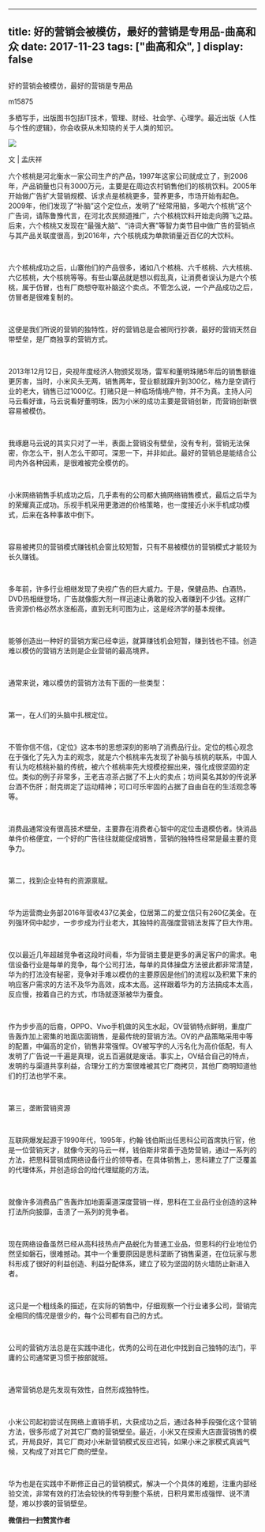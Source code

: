 
---
title:   好的营销会被模仿，最好的营销是专用品-曲高和众
date: 2017-11-23
tags: ["曲高和众", ]
display: false
---


## 



好的营销会被模仿，最好的营销是专用品




m15875




多栖写手，出版图书包括IT技术，管理、财经、社会学、心理学。最近出版《人性与个性的逻辑》，你会收获从未知晓的关于人类的知识。


<img data-s="300,640" data-type="jpeg" src="https://mmbiz.qpic.cn/mmbiz_jpg/fxGMiaL5Zj1giaQIHHhSgwIlppr8CTibqBLVicuadDlKPKQrtiaakxqY7Go5XCziav48ERnicGNsyncETEibWlAZiaQHQTA/0?wx_fmt=jpeg" style="" class="" data-ratio="0.75" data-w="960"/>



文 | 孟庆祥

六个核桃是河北衡水一家公司生产的产品，1997年这家公司就成立了，到2006年，产品销量也只有3000万元，主要是在周边农村销售他们的核桃饮料。2005年开始做广告扩大营销规模、诉求点是核桃更多，营养更多，市场开始有起色。2009年，他们发现了“补脑”这个定位点，发明了“经常用脑，多喝六个核桃”这个广告词，请陈鲁豫代言，在河北农民频道推广，六个核桃饮料开始走向腾飞之路。后来，六个核桃又发现在“最强大脑”、“诗词大赛”等智力类节目中做广告的营销点与其产品关联度很高，到2016年，六个核桃成为单款销量近百亿的大饮料。

&nbsp;

六个核桃成功之后，山寨他们的产品很多，诸如八个核桃、六千核桃、六大核桃、六亿核桃，大个核桃等等。有些山寨品就是想以假乱真，让消费者误认为是六个核桃，属于仿冒，也有厂商想夺取补脑这个卖点。不管怎么说，一个产品成功之后，仿冒者是很难复制的。

&nbsp;

这便是我们所说的营销的独特性，好的营销总是会被同行抄袭，最好的营销天然自带壁垒，是厂商独享的营销方式。

&nbsp;

2013年12月12日，央视年度经济人物颁奖现场，雷军和董明珠赌5年后的销售额谁更厉害，当时，小米风头无两，销售两年，营业额就蹿升到300亿，格力是空调行业的老大，销售已过1000亿。打赌只是一种临场情境产物，并不为真。主持人问马云看好谁，马云说看好董明珠，因为小米的成功主要是营销创新，而营销创新很容易被模仿。

&nbsp;

我琢磨马云说的其实只对了一半，表面上营销没有壁垒，没有专利，营销无法保密，你怎么干，别人怎么干即可。深思一下，并非如此。最好的营销总是能结合公司内外各种因素，是很难被完全模仿的。

&nbsp;

小米网络销售手机成功之后，几乎素有的公司都大搞网络销售模式，最后之后华为的荣耀真正成功。乐视手机采用更激进的价格策略，也一度接近小米手机成功模式，后来在各种事故中倒下。

&nbsp;

容易被拷贝的营销模式赚钱机会窗比较短暂，只有不易被模仿的营销模式才能较为长久赚钱。

&nbsp;

多年前，许多行业相继发现了央视广告的巨大威力。于是，保健品热、白酒热，DVD热相继登场，广告就像膨大剂一样迅速让勇敢的投入者赚到不少钱。这样广告资源价格必然水涨船高，直到无利可图为止，这是经济学的基本规律。

&nbsp;

能够创造出一种好的营销方案已经幸运，就算赚钱机会短暂，赚到钱也不错。创造难以模仿的营销方法则是企业营销的最高境界。

&nbsp;

通常来说，难以模仿的营销方法有下面的一些类型：

&nbsp;

第一，在人们的头脑中扎根定位。

&nbsp;

不管你信不信，《定位》这本书的思想深刻的影响了消费品行业。定位的核心观念在于强化了先入为主的观念，就是六个核桃率先发现了补脑与核桃的联系，中国人有认为吃核桃补脑的传统，被六个核桃率先大规模挖掘出来，强化成很坚固的定位。类似的例子非常多，王老吉凉茶占据了不上火的卖点；坊间莫名其妙的传说茅台酒不伤肝；耐克绑定了运动精神；可口可乐牢固的占据了自由自在的生活观念等等。

&nbsp;

消费品通常没有很高技术壁垒，主要靠在消费者心智中的定位击退模仿者。快消品单件价格便宜，一个好的广告往往就能促成销售，营销的独特性经常是最主要的竞争力。

&nbsp;

第二，找到企业特有的资源禀赋。

&nbsp;

华为运营商业务部2016年营收437亿美金，位居第二的爱立信只有260亿美金。在列强环伺中起步，一步步成为行业老大，其独特的高强度营销法发挥了巨大作用。

&nbsp;

仅以最近几年超越竞争者这段时间看，华为营销主要是更多的满足客户的需求。电信设备行业是每单的竞争，每个公司打法，每单的具体操盘方法彼此都非常清楚，华为的打法没有秘密，竞争对手难以模仿的主要原因是他们的流程以及积累下来的响应客户需求的方法不及华为高效，成本太高。这样跟着华为的方法搞成本太高，反应慢，按着自己的方式，市场就逐渐被华为蚕食。

&nbsp;

作为步步高的后裔，OPPO、Vivo手机做的风生水起，OV营销特点鲜明，重度广告轰炸加上密集的地面店面销售，是最传统的营销方法。OV的产品策略采用中等的配置，中偏高的定价，销售非常强悍。OV被写字的人污名化为高价低配，有人发明了广告说一千遍是真理，说五百遍就是废话。事实上，OV结合自己的特点，发明的与渠道共享利益，合理分工的方案很难被其它厂商拷贝，其他厂商明知道他们的打法也学不来。

&nbsp;

第三，垄断营销资源

&nbsp;

互联网爆发起源于1990年代，1995年，约翰·钱伯斯出任思科公司首席执行官，他是一位营销天才，就像今天的马云一样，钱伯斯非常善于造势营销，通过一系列的方法，把思科营销成网络设备行业的领导者。在具体销售上，思科建立了广泛覆盖的代理体系，并创造综合的给代理赋能的方法。

&nbsp;

就像许多消费品广告轰炸加地面渠道深度营销一样，思科在工业品行业创造的这种打法所向披靡，击溃了一系列的竞争者。

&nbsp;

现在网络设备虽然已经从高科技热点产品蜕化为普通工业品，但思科的行业地位仍然坚如磐石，很难撼动。其中一个重要原因是思科垄断了销售渠道，在位玩家与思科形成了很好的利益创造、利益分配体系，建立了较为坚固的防火墙防止新进入者。

&nbsp;

这只是一个粗线条的描述，在实际的销售中，仔细观察一个行业诸多公司，营销完全相同的情况是很少的，每个公司都有自己的方式。

&nbsp;

公司的营销方法总是在实践中进化，优秀的公司在进化中找到自己独特的法门，平庸的公司通常更习惯于按部就班。

&nbsp;

通常营销总是先发现有效性，自然形成独特性。

&nbsp;

小米公司起初尝试在网络上直销手机，大获成功之后，通过各种手段强化这个营销方法，很多形成了对其它厂商的营销壁垒。最近，小米又在探索大店直营销售的模式，开局良好，其它厂商对小米新营销模式反应迟钝，如果小米之家模式真诚气候，又构成了对其它厂商的壁垒。

&nbsp;

华为也是在实践中不断修正自己的营销模式，解决一个个具体的难题，注重内部经验交流，非常有效的打法会较快的传导到整个系统，日积月累形成强悍、说不清楚，难以抄袭的营销壁垒。




**微信扫一扫赞赏作者**















